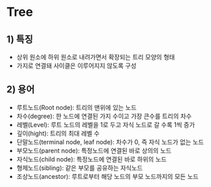 # Tree
## 1) 특징
- 상위 원소에 하위 원소로 내려가면서 확장되는 트리 모양의 형태
- 가지로 연결돼 사이클은 이루어지지 않도록 구성
## 2) 용어
- 루트노드(Root node): 트리의 맨위에 있는 노드
- 차수(degree): 한 노드에 연결된 가지 수이고 가장 큰수를 트리의 차수
- 레벨(Level): 루트 노드의 레벨을 1로 두고 자식 노드로 갈 수록 1씩 증가
- 깊이(hight): 트리의 최대 레벨 수
- 단말노드(terminal node, leaf node): 차수가 0, 즉 자식 노드가 없는 노드
- 부모노드(parent node): 특정노드에 연결된 바로 상의의 노드
- 자식노드(child node): 특정노드에 연결된 바로 하위의 노드
- 형제노드(sibling): 같은 부모를 공유하는 자식노드
- 조상노드(ancestor): 루트로부터 해당 노드의 부모 노드까지의 모든 노드
